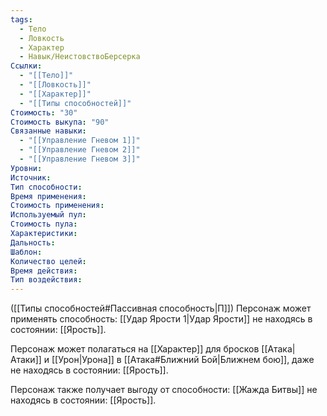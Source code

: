 ```yaml
---
tags:
  - Тело
  - Ловкость
  - Характер
  - Навык/НеистовствоБерсерка
Ссылки:
  - "[[Тело]]"
  - "[[Ловкость]]"
  - "[[Характер]]"
  - "[[Типы способностей]]"
Стоимость: "30"
Стоимость выкупа: "90"
Связанные навыки:
  - "[[Управление Гневом 1]]"
  - "[[Управление Гневом 2]]"
  - "[[Управление Гневом 3]]"
Уровни:
Источник:
Тип способности:
Время применения:
Стоимость применения:
Используемый пул:
Стоимость пула:
Характеристики:
Дальность:
Шаблон:
Количество целей:
Время действия:
Тип воздействия:
---
```

([[Типы способностей#Пассивная способность|П]]) Персонаж может применять способность: [[Удар Ярости 1|Удар Ярости]] не находясь в состоянии: [[Ярость]].

Персонаж может полагаться на [[Характер]] для бросков [[Атака|Атаки]] и [[Урон|Урона]] в [[Атака#Ближний Бой|Ближнем бою]], даже не находясь в состоянии: [[Ярость]].

Персонаж также получает выгоду от способности: [[Жажда Битвы]] не находясь в состоянии: [[Ярость]]. 

